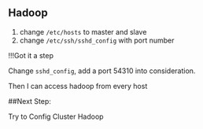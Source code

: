 ## Hadoop

1. change `/etc/hosts` to master and slave
2. change `/etc/ssh/sshd_config` with port number


!!!Got it a step

Change `sshd_config`, add a port 54310 into consideration.

Then I can access hadoop from every host

##Next Step:

Try to Config Cluster Hadoop
